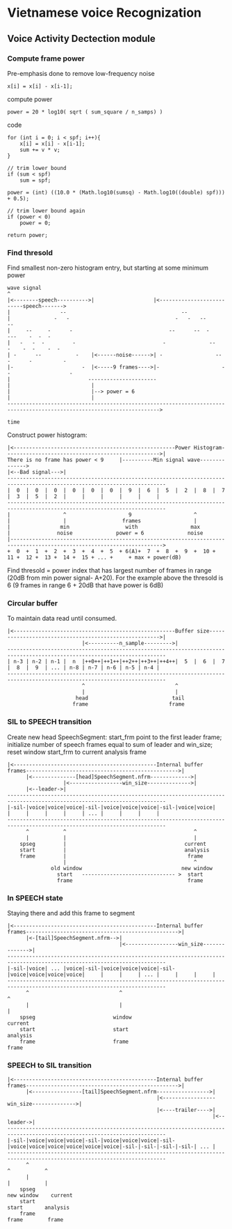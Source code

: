 # Vietnamese voice Recognization

## Voice Activity Dectection module

### Compute frame power
Pre-emphasis done to remove low-frequency noise

	x[i] = x[i] - x[i-1];

compute power
	
	power = 20 * log10( sqrt ( sum_square / n_samps) )
	
code
	
	for (int i = 0; i < spf; i++){
		x[i] = x[i] - x[i-1];
		sum += v * v;
	}
	
	// trim lower bound
	if (sum < spf)
		sum = spf;
	
	power = (int) ((10.0 * (Math.log10(sumsq) - Math.log10((double) spf))) + 0.5);
	
	// trim lower bound again
	if (power < 0)
		power = 0;
	
	return power;

### Find thresold
Find smallest non-zero histogram entry, but starting at some minimum power

	wave signal
	^
	|<--------speech---------->|				   |<--------------------------speech------->
	|				 --										--
	|			   -   -								  -   -	  --				  --
	|	  --     -      -							    --		--  -		  ---	 -	-  -
	|   -   -  -         -							  - 			 --		-	 -	-	 -  -
	| -      --			  -    |<------noise------>| -				   --  -	  -			 -
	|-					    -  |<-----9 frames---->|-					 --					  -
	|						  ----------------------
	|						   |
	|						   |--> power = 6
	|						   |
	----------------------------------------------------------------------------------------------------------------------->
																														time

Construct power histogram:

	|<----------------------------------------------------Power Histogram-------------------------------------------------->|
	There is no frame has power < 9 	|----------Min signal wave-------------->
	|<--Bad signal--->|
	-------------------------------------------------------------------------------------------------------------------------
	|  0  |  0  |  0  |  0  |  0  |  0  |  9  |  6  |  5  |  2  |  8  |  7  |  3  |  5  |  2  |     |     |     |     |     |
	-------------------------------------------------------------------------------------------------------------------------
	|				  ^					   9  					^
	|				  |					 frames					|
	|				 min				  with				   max
	|				noise			   power = 6			  noise
	|----------------------------------------------------------------------------------------------------------------------->
	+  0  +  1  +  2  +  3  +  4  +  5  + 6(A)+  7  +  8  +  9  +  10 +  11 +  12 +  13 +  14 +  15 + ... +     + max + power(dB)

Find thresold = power index that has largest number of frames in range (20dB from min power signal- A+20). For the example above
 the thresold is 6 (9 frames in range 6 + 20dB that have power is 6dB)
	
### Circular buffer
To maintain data read until consumed.

	|<----------------------------------------------------Buffer size------------------------------------------------------>|
							|<----------n_sample--------->|
	-------------------------------------------------------------------------------------------------------------------------
	| n-3 | n-2 | n-1 |  n  |++0++|++1++|++2++|++3++|++4++|  5  |  6  |  7  |  8  |  9  | ... | n-8 | n-7 | n-6 | n-5 | n-4 |
	-------------------------------------------------------------------------------------------------------------------------
							^							  ^
							|							  |
						  head							 tail
						 frame							frame

### SIL to SPEECH transition
Create new head SpeechSegment: 
start_frm point to the first leader frame; 
initialize number of speech frames equal to sum of leader and win_size; 
reset window start_frm to current analysis frame

	|<----------------------------------------------Internal buffer frames------------------------------------------------->|
		  |<--------------[head]SpeechSegment.nfrm------------->|
					  |<-----------------win_size-------------->|
		  |<--leader->|
	-------------------------------------------------------------------------------------------------------------------------
	|-sil-|voice|voice|voice|-sil-|voice|voice|voice|-sil-|voice|voice|     |     |     |     |     | ... |     |     |     |
	-------------------------------------------------------------------------------------------------------------------------
		  ^			  ^											^
		  |			  |										 	|
		spseg		  |										 current
		start		  |									 	 analysis
		frame		  |									 	  frame
					  |											^
				  old window								new window
					start	------------------------------ >  start
					frame									  frame

### In SPEECH state
Staying there and add this frame to segment

	|<----------------------------------------------Internal buffer frames------------------------------------------------->|
		  |<-[tail]SpeechSegment.nfrm-->|
										|<-----------------win_size-------------->|
	-------------------------------------------------------------------------------------------------------------------------
	|-sil-|voice| ... |voice|-sil-|voice|voice|voice|-sil-|voice|voice|voice|voice|     |     |     | ... |     |     |     |
	-------------------------------------------------------------------------------------------------------------------------
		  ^								^										  ^
		  |								|										  |
		spseg						  window									current
		start						  start										analysis
		frame						  frame										 frame

### SPEECH to SIL transition

	|<----------------------------------------------Internal buffer frames------------------------------------------------->|
		  |<----------------[tail]SpeechSegment.nfrm----------------->|
													|<-----------------win_size-------------->|
													|<----trailer---->|
																	  |<--leader->|
	-------------------------------------------------------------------------------------------------------------------------
	|-sil-|voice|voice|voice|-sil-|voice|voice|voice|-sil-|voice|voice|voice|voice|voice|voice|-sil-|-sil-|-sil-|-sil-| ... |
	-------------------------------------------------------------------------------------------------------------------------
		  ^																			  ^			  ^
		  |																			  |			  |
		spseg																	  new window	current
		start																		start		analysis
		frame																		frame		 frame
































